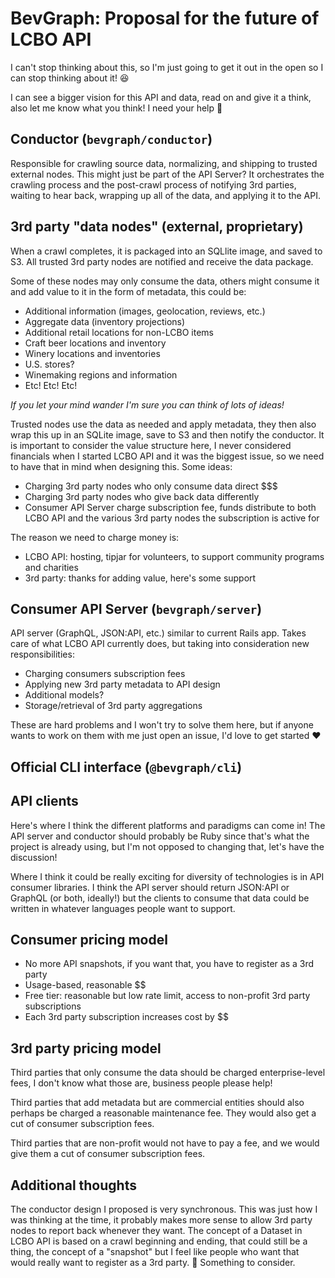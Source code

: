 # BevGraph: Proposal for the future of LCBO API

I can't stop thinking about this, so I'm just going to get it out in the open so I can stop thinking about it! :laughing:

I can see a bigger vision for this API and data, read on and give it a think, also let me know what you think! I need your help :pray:

## Conductor (`bevgraph/conductor`)

Responsible for crawling source data, normalizing, and shipping to trusted
external nodes. This might just be part of the API Server? It orchestrates the crawling process and the post-crawl process of notifying 3rd parties, waiting to hear back, wrapping up all of the data, and applying it to the API.

## 3rd party "data nodes" (external, proprietary)

When a crawl completes, it is packaged into an SQLlite image, and saved to S3. All trusted 3rd party nodes are notified and receive the data package.

Some of these nodes may only consume the data, others might consume it and add value to it in the form of metadata, this could be:

- Additional information (images, geolocation, reviews, etc.)
- Aggregate data (inventory projections)
- Additional retail locations for non-LCBO items
- Craft beer locations and inventory
- Winery locations and inventories
- U.S. stores?
- Winemaking regions and information
- Etc! Etc! Etc!

_If you let your mind wander I'm sure you can think of lots of ideas!_

Trusted nodes use the data as needed and apply metadata, they then also wrap this up in an SQLite image, save to S3 and then notify the conductor. It is important to consider the value structure here, I never considered financials when I started LCBO API and it was the biggest issue, so we need to have that in mind when designing this. Some ideas:

- Charging 3rd party nodes who only consume data direct $$$
- Charging 3rd party nodes who give back data differently
- Consumer API Server charge subscription fee, funds distribute to both LCBO API and the various 3rd party nodes the subscription is active for

The reason we need to charge money is:

- LCBO API: hosting, tipjar for volunteers, to support community programs and charities
- 3rd party: thanks for adding value, here's some support

## Consumer API Server (`bevgraph/server`)

API server (GraphQL, JSON:API, etc.) similar to current Rails app. Takes care of what LCBO API currently does, but taking into consideration new responsibilities:

- Charging consumers subscription fees
- Applying new 3rd party metadata to API design
- Additional models?
- Storage/retrieval of 3rd party aggregations

These are hard problems and I won't try to solve them here, but if anyone wants to work on them with me just open an issue, I'd love to get started :heart:

## Official CLI interface (`@bevgraph/cli`)

## API clients

Here's where I think the different platforms and paradigms can come in! The API server and conductor should probably be Ruby since that's what the project is already using, but I'm not opposed to changing that, let's have the discussion!

Where I think it could be really exciting for diversity of technologies is in API consumer libraries. I think the API server should return JSON:API or GraphQL (or both, ideally!) but the clients to consume that data could be written in whatever languages people want to support.

## Consumer pricing model

- No more API snapshots, if you want that, you have to register as a 3rd party
- Usage-based, reasonable $$
- Free tier: reasonable but low rate limit, access to non-profit 3rd party subscriptions
- Each 3rd party subscription increases cost by $$

## 3rd party pricing model

Third parties that only consume the data should be charged enterprise-level fees, I don't know what those are, business people please help!

Third parties that add metadata but are commercial entities should also perhaps be charged a reasonable maintenance fee. They would also get a cut of consumer subscription fees.

Third parties that are non-profit would not have to pay a fee, and we would give them a cut of consumer subscription fees.

## Additional thoughts

The conductor design I proposed is very synchronous. This was just how I was thinking at the time, it probably makes more sense to allow 3rd party nodes to report back whenever they want. The concept of a Dataset in LCBO API is based on a crawl beginning and ending, that could still be a thing, the concept of a "snapshot" but I feel like people who want that would really want to register as a 3rd party. :thinking: Something to consider.

